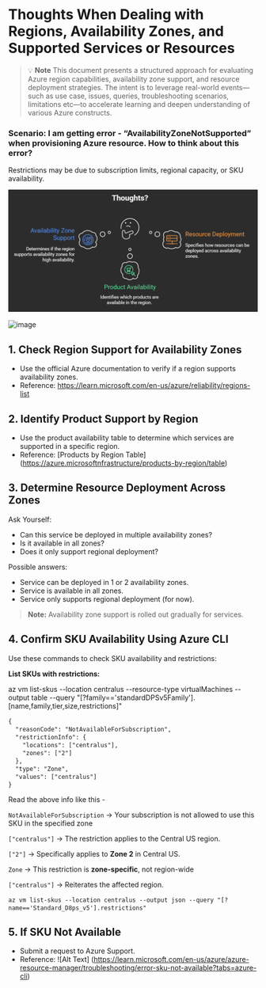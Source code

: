 # Thoughts When Dealing with Regions, Availability Zones, and Supported Services or Resources


> 💡 **Note**
This document presents a structured approach for evaluating Azure region capabilities, availability zone support, and resource deployment strategies. The intent is to leverage real-world events—such as use case, issues, queries, troubleshooting scenarios, limitations etc—to accelerate learning and deepen understanding of various Azure constructs.


### Scenario:  I am getting error - “AvailabilityZoneNotSupported” when provisioning Azure resource. How to think about this error?

Restrictions may be due to subscription limits, regional capacity, or SKU availability.

![image](Images/thoughts-az.png)

![image](Images/Deployment-worklfow.png)

## 1. Check Region Support for Availability Zones

* Use the official Azure documentation to verify if a region supports availability zones.
* Reference: <https://learn.microsoft.com/en-us/azure/reliability/regions-list>

## 2. Identify Product Support by Region

* Use the product availability table to determine which services are supported in a specific region.
* Reference: \[Products by Region Table\] (<https://azure.microsoftnfrastructure/products-by-region/table>)

## 3. Determine Resource Deployment Across Zones

Ask Yourself:

* Can this service be deployed in multiple availability zones?
* Is it available in all zones?
* Does it only support regional deployment?

Possible answers:

* Service can be deployed in 1 or 2 availability zones.
* Service is available in all zones.
* Service only supports regional deployment (for now).

> **Note:** Availability zone support is rolled out gradually for services.

## 4. Confirm SKU Availability Using Azure CLI

Use these commands to check SKU availability and restrictions:

**List SKUs with restrictions:**

az vm list-skus --location centralus --resource-type virtualMachines --output table --query "\[?family=='standardDPSv5Family'\].\[name,family,tier,size,restrictions\]"

```
{
  "reasonCode": "NotAvailableForSubscription",
  "restrictionInfo": {
    "locations": ["centralus"],
    "zones": ["2"]
  },
  "type": "Zone",
  "values": ["centralus"]
}
```

Read the above info like this -

`NotAvailableForSubscription` → Your subscription is not allowed to use this SKU in the specified zone

`["centralus"]` → The restriction applies to the Central US region.

`["2"]` → Specifically applies to **Zone 2** in Central US.

`Zone` → This restriction is **zone-specific**, not region-wide

`["centralus"]` → Reiterates the affected region.

```
az vm list-skus --location centralus --output json --query "[?name=='Standard_D8ps_v5'].restrictions"
```



## 5. **If SKU Not Available**

* Submit a request to Azure Support.
* Reference:  !\[Alt Text\] (https://learn.microsoft.com/en-us/azure/azure-resource-manager/troubleshooting/error-sku-not-available?tabs=azure-cli)


